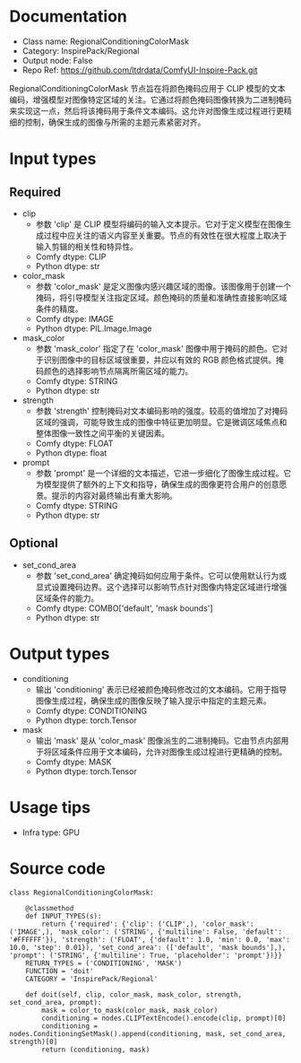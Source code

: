 # Documentation
- Class name: RegionalConditioningColorMask
- Category: InspirePack/Regional
- Output node: False
- Repo Ref: https://github.com/ltdrdata/ComfyUI-Inspire-Pack.git

RegionalConditioningColorMask 节点旨在将颜色掩码应用于 CLIP 模型的文本编码，增强模型对图像特定区域的关注。它通过将颜色掩码图像转换为二进制掩码来实现这一点，然后将该掩码用于条件文本编码。这允许对图像生成过程进行更精细的控制，确保生成的图像与所需的主题元素紧密对齐。

# Input types
## Required
- clip
    - 参数 'clip' 是 CLIP 模型将编码的输入文本提示。它对于定义模型在图像生成过程中应关注的语义内容至关重要。节点的有效性在很大程度上取决于输入剪辑的相关性和特异性。
    - Comfy dtype: CLIP
    - Python dtype: str
- color_mask
    - 参数 'color_mask' 是定义图像内感兴趣区域的图像。该图像用于创建一个掩码，将引导模型关注指定区域。颜色掩码的质量和准确性直接影响区域条件的精度。
    - Comfy dtype: IMAGE
    - Python dtype: PIL.Image.Image
- mask_color
    - 参数 'mask_color' 指定了在 'color_mask' 图像中用于掩码的颜色。它对于识别图像中的目标区域很重要，并应以有效的 RGB 颜色格式提供。掩码颜色的选择影响节点隔离所需区域的能力。
    - Comfy dtype: STRING
    - Python dtype: str
- strength
    - 参数 'strength' 控制掩码对文本编码影响的强度。较高的值增加了对掩码区域的强调，可能导致生成的图像中特征更加明显。它是微调区域焦点和整体图像一致性之间平衡的关键因素。
    - Comfy dtype: FLOAT
    - Python dtype: float
- prompt
    - 参数 'prompt' 是一个详细的文本描述，它进一步细化了图像生成过程。它为模型提供了额外的上下文和指导，确保生成的图像更符合用户的创意愿景。提示的内容对最终输出有重大影响。
    - Comfy dtype: STRING
    - Python dtype: str
## Optional
- set_cond_area
    - 参数 'set_cond_area' 确定掩码如何应用于条件。它可以使用默认行为或显式设置掩码边界。这个选择可以影响节点针对图像内特定区域进行增强区域条件的能力。
    - Comfy dtype: COMBO['default', 'mask bounds']
    - Python dtype: str

# Output types
- conditioning
    - 输出 'conditioning' 表示已经被颜色掩码修改过的文本编码。它用于指导图像生成过程，确保生成的图像反映了输入提示中指定的主题元素。
    - Comfy dtype: CONDITIONING
    - Python dtype: torch.Tensor
- mask
    - 输出 'mask' 是从 'color_mask' 图像派生的二进制掩码。它由节点内部用于将区域条件应用于文本编码，允许对图像生成过程进行更精确的控制。
    - Comfy dtype: MASK
    - Python dtype: torch.Tensor

# Usage tips
- Infra type: GPU

# Source code
```
class RegionalConditioningColorMask:

    @classmethod
    def INPUT_TYPES(s):
        return {'required': {'clip': ('CLIP',), 'color_mask': ('IMAGE',), 'mask_color': ('STRING', {'multiline': False, 'default': '#FFFFFF'}), 'strength': ('FLOAT', {'default': 1.0, 'min': 0.0, 'max': 10.0, 'step': 0.01}), 'set_cond_area': (['default', 'mask bounds'],), 'prompt': ('STRING', {'multiline': True, 'placeholder': 'prompt'})}}
    RETURN_TYPES = ('CONDITIONING', 'MASK')
    FUNCTION = 'doit'
    CATEGORY = 'InspirePack/Regional'

    def doit(self, clip, color_mask, mask_color, strength, set_cond_area, prompt):
        mask = color_to_mask(color_mask, mask_color)
        conditioning = nodes.CLIPTextEncode().encode(clip, prompt)[0]
        conditioning = nodes.ConditioningSetMask().append(conditioning, mask, set_cond_area, strength)[0]
        return (conditioning, mask)
```